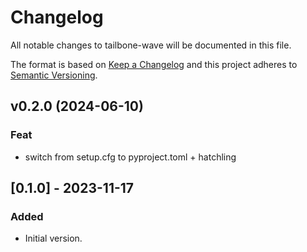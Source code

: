 
# Changelog
All notable changes to tailbone-wave will be documented in this file.

The format is based on [Keep a Changelog](http://keepachangelog.com/en/1.0.0/)
and this project adheres to [Semantic Versioning](http://semver.org/spec/v2.0.0.html).

## v0.2.0 (2024-06-10)

### Feat

- switch from setup.cfg to pyproject.toml + hatchling

## [0.1.0] - 2023-11-17
### Added
- Initial version.
